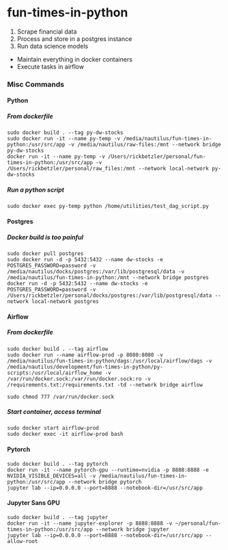 # fun-times-in-python

1. Scrape financial data
2. Process and store in a postgres instance
3. Run data science models

* Maintain everything in docker containers
* Execute tasks in airflow

### Misc Commands
#### Python
##### From dockerfile
```
sudo docker build . --tag py-dw-stocks
sudo docker run -it --name py-temp -v /media/nautilus/fun-times-in-python:/usr/src/app -v /media/nautilus/raw-files:/mnt --network bridge py-dw-stocks
docker run -it --name py-temp -v /Users/rickbetzler/personal/fun-times-in-python:/usr/src/app -v /Users/rickbetzler/personal/raw_files:/mnt --network local-network py-dw-stocks
```
##### Run a python script
`sudo docker exec py-temp python /home/utilities/test_dag_script.py`

#### Postgres
##### Docker build is too painful
```
sudo docker pull postgres
sudo docker run -d -p 5432:5432 --name dw-stocks -e POSTGRES_PASSWORD=password -v /media/nautilus/docks/postgres:/var/lib/postgresql/data -v /media/nautilus/fun-times-in-python:/mnt --network bridge postgres
docker run -d -p 5432:5432 --name dw-stocks -e POSTGRES_PASSWORD=password -v /Users/rickbetzler/personal/docks/postgres:/var/lib/postgresql/data --network local-network postgres
```

#### Airflow
##### From dockerfile
```
sudo docker build . --tag airflow
sudo docker run --name airflow-prod -p 8080:8080 -v /media/nautilus/fun-times-in-python/dags:/usr/local/airflow/dags -v /media/nautilus/development/fun-times-in-python/py-scripts:/usr/local/airflow_home -v /var/run/docker.sock:/var/run/docker.sock:ro -v /requirements.txt:/requirements.txt -td --network bridge airflow

sudo chmod 777 /var/run/docker.sock
```

##### Start container, access terminal
```
sudo docker start airflow-prod
sudo docker exec -it airflow-prod bash
```

#### Pytorch
```
sudo docker build . --tag pytorch
docker run -it --name pytorch-gpu --runtime=nvidia -p 8888:8888 -e NVIDIA_VISIBLE_DEVICES=all -v /media/nautilus/fun-times-in-python:/usr/src/app --network bridge pytorch
jupyter lab --ip=0.0.0.0 --port=8888 --notebook-dir=/usr/src/app
```

#### Jupyter Sans GPU
```
sudo docker build . --tag jupyter
docker run -it --name jupyter-explorer -p 8888:8888 -v ~/personal/fun-times-in-python:/usr/src/app --network bridge jupyter
jupyter lab --ip=0.0.0.0 --port=8888 --notebook-dir=/usr/src/app --allow-root
```